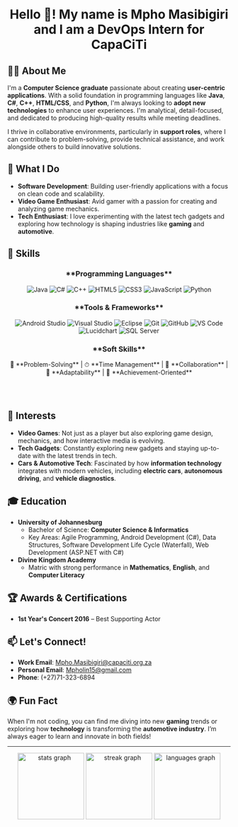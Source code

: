 <h1 align="center">Hello 👋! My name is Mpho Masibigiri and I am a DevOps Intern for CapaCiTi</h1>

###

## 👨‍💻 About Me
I'm a **Computer Science graduate** passionate about creating **user-centric applications**. With a solid foundation in programming languages like **Java**, **C#**, **C++**, **HTML/CSS**, and **Python**, I'm always looking to **adopt new technologies** to enhance user experiences. I'm analytical, detail-focused, and dedicated to producing high-quality results while meeting deadlines.

I thrive in collaborative environments, particularly in **support roles**, where I can contribute to problem-solving, provide technical assistance, and work alongside others to build innovative solutions.

## 🌟 What I Do
- **Software Development**: Building user-friendly applications with a focus on clean code and scalability.
- **Video Game Enthusiast**: Avid gamer with a passion for creating and analyzing game mechanics.
- **Tech Enthusiast**: I love experimenting with the latest tech gadgets and exploring how technology is shaping industries like **gaming** and **automotive**.

## 💼 Skills
<h3 align="center">**Programming Languages**</h3>

<p align="center"> 
  <img src="https://img.shields.io/badge/-Java-007396?style=flat&logo=java&logoColor=white" alt="Java">
  <img src="https://img.shields.io/badge/-C%23-239120?style=flat&logo=c-sharp&logoColor=white" alt="C#">
  <img src="https://img.shields.io/badge/-C%2B%2B-00599C?style=flat&logo=c%2B%2B&logoColor=white" alt="C++">
  <img src="https://img.shields.io/badge/-HTML5-E34F26?style=flat&logo=html5&logoColor=white" alt="HTML5">
  <img src="https://img.shields.io/badge/-CSS3-1572B6?style=flat&logo=css3&logoColor=white" alt="CSS3">
  <img src="https://img.shields.io/badge/-JavaScript-F7DF1E?style=flat&logo=javascript&logoColor=black" alt="JavaScript">
  <img src="https://img.shields.io/badge/-Python-3776AB?style=flat&logo=python&logoColor=white" alt="Python">
</p>

<h3 align="center">**Tools & Frameworks**</h3>
<p align="center">
  <img src="https://img.shields.io/badge/-Android%20Studio-3DDC84?style=flat&logo=androidstudio&logoColor=white" alt="Android Studio">
  <img src="https://img.shields.io/badge/-Visual%20Studio-5C2D91?style=flat&logo=visualstudio&logoColor=white" alt="Visual Studio">
  <img src="https://img.shields.io/badge/-Eclipse-2C2255?style=flat&logo=eclipse&logoColor=white" alt="Eclipse">
  <img src="https://img.shields.io/badge/-Git-F05032?style=flat&logo=git&logoColor=white" alt="Git">
  <img src="https://img.shields.io/badge/-GitHub-181717?style=flat&logo=github&logoColor=white" alt="GitHub">
  <img src="https://img.shields.io/badge/-Visual%20Studio%20Code-007ACC?style=flat&logo=visualstudiocode&logoColor=white" alt="VS Code">
  <img src="https://img.shields.io/badge/-Lucidchart-F6B040?style=flat&logo=lucidchart&logoColor=white" alt="Lucidchart">
  <img src="https://img.shields.io/badge/-SQL%20Server-CC2927?style=flat&logo=microsoftsqlserver&logoColor=white" alt="SQL Server">
</p>

<h3 align="center">**Soft Skills**</h3>
<p align="center">
  🧠 **Problem-Solving** | ⏱ **Time Management** | 🤝 **Collaboration** | 🌱 **Adaptability** | 🎯 **Achievement-Oriented**
</p>
<br>
<br>

## 🚀 Interests
- **Video Games**: Not just as a player but also exploring game design, mechanics, and how interactive media is evolving.
- **Tech Gadgets**: Constantly exploring new gadgets and staying up-to-date with the latest trends in tech.
- **Cars & Automotive Tech**: Fascinated by how **information technology** integrates with modern vehicles, including **electric cars**, **autonomous driving**, and **vehicle diagnostics**.

## 🎓 Education
- **University of Johannesburg**  
  - Bachelor of Science: **Computer Science & Informatics**  
  - Key Areas: Agile Programming, Android Development (C#), Data Structures, Software Development Life Cycle (Waterfall), Web Development (ASP.NET with C#)
- **Divine Kingdom Academy**  
  - Matric with strong performance in **Mathematics**, **English**, and **Computer Literacy**

## 🏆 Awards & Certifications
- **1st Year's Concert 2016** – Best Supporting Actor


## 📫 Let's Connect!
- **Work Email**: [Mpho.Masibigiri@capaciti.org.za](mailto:Mpho.Masibigiri@capaciti.org.za)
- **Personal Email**: [Mpholin15@gmail.com](mailto:Mpholin15@gmail.com)
- **Phone**: (+27)71-323-6894

## 🌍 Fun Fact
When I'm not coding, you can find me diving into new **gaming** trends or exploring how **technology** is transforming the **automotive industry**. I’m always eager to learn and innovate in both fields!

<hr>


<div align="center">
  <img src="https://github-readme-stats.vercel.app/api?username=mpho-capaciti&hide_title=false&hide_rank=false&show_icons=true&include_all_commits=true&count_private=true&disable_animations=false&theme=blue-green&locale=en&hide_border=true" height="150" alt="stats graph"  />
  <img src="https://streak-stats.demolab.com?user=mpho-capaciti&locale=en&mode=weekly&theme=blue-green&hide_border=true&border_radius=5&date_format=j%20M%5B%20Y%5D" height="150" alt="streak graph"  />
  <img src="https://github-readme-stats.vercel.app/api/top-langs?username=mpho-capaciti&locale=en&hide_title=false&layout=compact&card_width=320&langs_count=2&theme=blue-green&hide_border=true" height="150" alt="languages graph"  />
</div>

###


